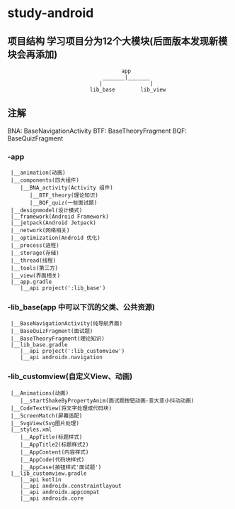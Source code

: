 # study-android

## 项目结构 学习项目分为12个大模块(后面版本发现新模块会再添加)

                                        app
                                  _______|_______
                                 |               |
                              lib_base        lib_view

## 注解
   BNA: BaseNavigationActivity
   BTF: BaseTheoryFragment
   BQF: BaseQuizFragment

### -app
     |__animation(动画)
     |__components(四大组件)
        |__BNA_activity(Activity 组件)
           |__BTF_theory(理论知识)
           |__BQF_quiz(一些面试题)
     |__designmodel(设计模式)
     |__framework(Android Framework)
     |__jetpack(Android Jetpack)
     |__network(网络相关)
     |__optimization(Android 优化)
     |__process(进程)
     |__storage(存储)
     |__thread(线程)
     |__tools(第三方)
     |__view(界面相关)
     |__app.gradle
        |__api project(':lib_base')

### -lib_base(app 中可以下沉的父类、公共资源)
     |__BaseNavigationActivity(纯导航界面)
     |__BaseQuizFragment(面试题)
     |__BaseTheoryFragment(理论知识)
     |__lib_base.gradle
        |__api project(':lib_customview')
        |__api androidx.navigation

### -lib_customview(自定义View、动画)
     |__Animations(动画)
        |__startShakeByPropertyAnim(面试题按钮动画-变大变小抖动动画)
     |__CodeTextView(将文字处理成代码块)
     |__ScreenMatch(屏幕适配)
     |__SvgView(Svg图片处理)
     |__styles.xml
        |__AppTitle(标题样式)
        |__AppTitle2(标题样式2)
        |__AppContent(内容样式)
        |__AppCode(代码块样式)
        |__AppCase(按钮样式'面试题')
     |__lib_customview.gradle
        |__api kotlin
        |__api androidx.constraintlayout
        |__api androidx.appcompat
        |__api androidx.core

